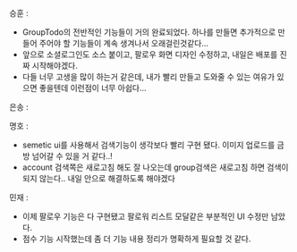 승훈 :
- GroupTodo의 전반적인 기능들이 거의 완료되었다. 하나를 만들면 추가적으로 만들어 주어야 할 기능들이 계속 생겨나서 오래걸린것같다...
- 앞으로 소셜로그인도 소스 붙이고, 팔로우 화면 디자인 수정하고, 내일은 배포를 진짜 시작해야겠다.
- 다들 너무 고생을 많이 하는거 같은데, 내가 빨리 만들고 도와줄 수 있는 여유가 있으면 좋을텐데 이런점이 너무 아쉽다...

은송 :

명호 :  
- semetic ui를 사용해서 검색기능이 생각보다 빨리 구현 됐다. 이미지 업로드를 금방 넘어갈 수 있을 거 같다..!
- account 검색쪽은 새로고침 해도 잘 나오는데 group검색은 새로고침 하면 검색이 되지 않는다.. 내일 안으로 해결하도록 해야겠다

민재 :
- 이제 팔로우 기능은 다 구현됐고 팔로워 리스트 모달같은 부분적인 UI 수정만 남았다.
- 점수 기능 시작했는데 좀 더 기능 내용 정리가 명확하게 필요할 것 같다.
